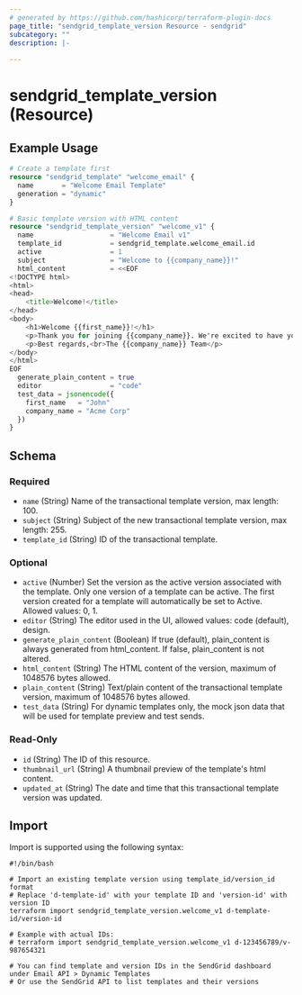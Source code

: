```yaml
---
# generated by https://github.com/hashicorp/terraform-plugin-docs
page_title: "sendgrid_template_version Resource - sendgrid"
subcategory: ""
description: |-
  
---
```


# sendgrid_template_version (Resource)



## Example Usage

```terraform
# Create a template first
resource "sendgrid_template" "welcome_email" {
  name       = "Welcome Email Template"
  generation = "dynamic"
}

# Basic template version with HTML content
resource "sendgrid_template_version" "welcome_v1" {
  name                   = "Welcome Email v1"
  template_id            = sendgrid_template.welcome_email.id
  active                 = 1
  subject                = "Welcome to {{company_name}}!"
  html_content           = <<EOF
<!DOCTYPE html>
<html>
<head>
    <title>Welcome!</title>
</head>
<body>
    <h1>Welcome {{first_name}}!</h1>
    <p>Thank you for joining {{company_name}}. We're excited to have you!</p>
    <p>Best regards,<br>The {{company_name}} Team</p>
</body>
</html>
EOF
  generate_plain_content = true
  editor                 = "code"
  test_data = jsonencode({
    first_name   = "John"
    company_name = "Acme Corp"
  })
}
```

<!-- schema generated by tfplugindocs -->
## Schema

### Required

- `name` (String) Name of the transactional template version, max length: 100.
- `subject` (String) Subject of the new transactional template version, max length: 255.
- `template_id` (String) ID of the transactional template.

### Optional

- `active` (Number) Set the version as the active version associated with the template. Only one version of a template can be active. The first version created for a template will automatically be set to Active. Allowed values: 0, 1.
- `editor` (String) The editor used in the UI, allowed values: code (default), design.
- `generate_plain_content` (Boolean) If true (default), plain_content is always generated from html_content. If false, plain_content is not altered.
- `html_content` (String) The HTML content of the version, maximum of 1048576 bytes allowed.
- `plain_content` (String) Text/plain content of the transactional template version, maximum of 1048576 bytes allowed.
- `test_data` (String) For dynamic templates only, the mock json data that will be used for template preview and test sends.

### Read-Only

- `id` (String) The ID of this resource.
- `thumbnail_url` (String) A thumbnail preview of the template's html content.
- `updated_at` (String) The date and time that this transactional template version was updated.

## Import

Import is supported using the following syntax:

```shell
#!/bin/bash

# Import an existing template version using template_id/version_id format
# Replace 'd-template-id' with your template ID and 'version-id' with version ID
terraform import sendgrid_template_version.welcome_v1 d-template-id/version-id

# Example with actual IDs:
# terraform import sendgrid_template_version.welcome_v1 d-123456789/v-987654321

# You can find template and version IDs in the SendGrid dashboard under Email API > Dynamic Templates
# Or use the SendGrid API to list templates and their versions
```
